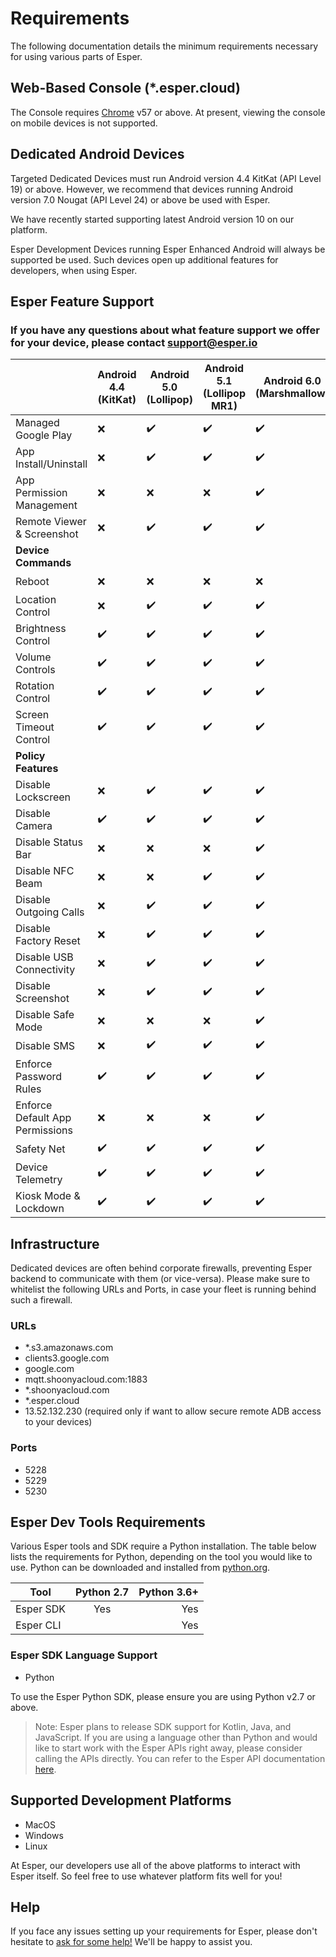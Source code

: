 # Requirements

The following documentation details the minimum requirements necessary for using various parts of Esper.

## Web-Based Console (\*.esper.cloud)

The Console requires [Chrome](https://www.google.com/chrome) v57 or above. At present, viewing the console on mobile devices is not supported.

## Dedicated Android Devices

Targeted Dedicated Devices must run Android version 4.4 KitKat (API Level 19) or above. However, we recommend that devices running Android version 7.0 Nougat (API Level 24) or above be used with Esper.

We have recently started supporting latest Android version 10 on our platform.

Esper Development Devices running Esper Enhanced Android will always be supported be used. Such devices open up additional features for developers, when using Esper.

## Esper Feature Support
### If you have any questions about what feature support we offer for your device, please contact support@esper.io
|   |Android 4.4 (KitKat)   |Android 5.0 (Lollipop)   |Android 5.1 (Lollipop MR1)   |Android 6.0 (Marshmallow)   |Android 7.0 (Nougat)   |Android 7.1 (Nougat MR1)   |Android 8.0 (Oreo)   |Android 8.1 (Oreo MR1)   |Android 9.0 (Pie)   | Android 10.0 (Q)
|---|---|---|---|---|---|---|---|---|---|---|
| Managed Google Play  | :x:   | :heavy_check_mark:  | :heavy_check_mark:  | :heavy_check_mark:  | :heavy_check_mark:  | :heavy_check_mark:  | :heavy_check_mark:  | :heavy_check_mark:  | :heavy_check_mark:  | :heavy_check_mark: 
| App Install/Uninstall  | :x:  | :heavy_check_mark:  | :heavy_check_mark:  | :heavy_check_mark:  | :heavy_check_mark:  | :heavy_check_mark:  | :heavy_check_mark:  | :heavy_check_mark:  | :heavy_check_mark:  | :heavy_check_mark: 
| App Permission Management   | :x:  | :x:  | :x:  | :heavy_check_mark:  | :heavy_check_mark:   | :heavy_check_mark:  | :heavy_check_mark:  | :heavy_check_mark:   | :heavy_check_mark: | :heavy_check_mark: 
| Remote Viewer & Screenshot  | :x:  | :heavy_check_mark:  | :heavy_check_mark:   | :heavy_check_mark:  | :heavy_check_mark:  | :heavy_check_mark:  | :heavy_check_mark:   | :heavy_check_mark:  | :heavy_check_mark:  | :heavy_check_mark: 
| **Device Commands**  |  | | | | | | | | |
| Reboot  |  :x: |  :x: | :x: | :x:  | :heavy_check_mark:  | :heavy_check_mark:  | :heavy_check_mark:  | :heavy_check_mark:  | :heavy_check_mark:  | :heavy_check_mark: 
| Location Control  | :x:  | :heavy_check_mark:  | :heavy_check_mark:  | :heavy_check_mark:   | :heavy_check_mark:  | :heavy_check_mark:  | :heavy_check_mark:  | :heavy_check_mark:  | :heavy_check_mark:  | :heavy_check_mark: 
| Brightness Control  | :heavy_check_mark:   | :heavy_check_mark:  | :heavy_check_mark:  | :heavy_check_mark:  | :heavy_check_mark:  | :heavy_check_mark:  | :heavy_check_mark:  | :heavy_check_mark:  | :heavy_check_mark:  | :heavy_check_mark: 
| Volume Controls  | :heavy_check_mark:   | :heavy_check_mark:  | :heavy_check_mark:  | :heavy_check_mark:  | :heavy_check_mark:  | :heavy_check_mark:  | :heavy_check_mark:  | :heavy_check_mark:  | :heavy_check_mark:  | :heavy_check_mark: 
| Rotation Control  | :heavy_check_mark:  | :heavy_check_mark:  | :heavy_check_mark:  | :heavy_check_mark:  | :heavy_check_mark:  | :heavy_check_mark:  | :heavy_check_mark:  | :heavy_check_mark:  | :heavy_check_mark:  | :heavy_check_mark: 
| Screen Timeout Control  | :heavy_check_mark:  | :heavy_check_mark:  | :heavy_check_mark:   | :heavy_check_mark:  | :heavy_check_mark:  | :heavy_check_mark:  | :heavy_check_mark:  | :heavy_check_mark:  | :heavy_check_mark:   | :heavy_check_mark: 
| **Policy Features**  |  |  | | | | |  |  | |
| Disable Lockscreen  | :x:  | :heavy_check_mark:  | :heavy_check_mark:  | :heavy_check_mark:   | :heavy_check_mark:  | :heavy_check_mark:  | :heavy_check_mark:  | :heavy_check_mark:  | :heavy_check_mark:  |:heavy_check_mark: | :heavy_check_mark: 
| Disable Camera  | :heavy_check_mark:   | :heavy_check_mark:  | :heavy_check_mark:  | :heavy_check_mark:  | :heavy_check_mark:  | :heavy_check_mark:  | :heavy_check_mark:  | :heavy_check_mark:  | :heavy_check_mark:  | :heavy_check_mark: 
| Disable Status Bar  | :x:  | :x:   | :x:  | :heavy_check_mark:   | :heavy_check_mark:  | :heavy_check_mark:  | :heavy_check_mark:  | :heavy_check_mark:  | :heavy_check_mark:  | :heavy_check_mark: 
| Disable NFC Beam  | :x:  | :x:  |  :heavy_check_mark: | :heavy_check_mark:   | :heavy_check_mark:   | :heavy_check_mark:  | :heavy_check_mark:  | :heavy_check_mark:  | :heavy_check_mark:  | :heavy_check_mark: 
| Disable Outgoing Calls  | :x:  | :heavy_check_mark:  | :heavy_check_mark:  | :heavy_check_mark:   | :heavy_check_mark:  | :heavy_check_mark:  | :heavy_check_mark:  | :heavy_check_mark:  | :heavy_check_mark:  | :heavy_check_mark: 
| Disable Factory Reset  | :x:  | :heavy_check_mark:  | :heavy_check_mark:  | :heavy_check_mark:  | :heavy_check_mark:   | :heavy_check_mark:  | :heavy_check_mark:  | :heavy_check_mark:   | :heavy_check_mark:  | :heavy_check_mark: 
| Disable USB Connectivity  | :x:   | :heavy_check_mark:  | :heavy_check_mark:  | :heavy_check_mark:  | :heavy_check_mark:  | :heavy_check_mark:  | :heavy_check_mark:  | :heavy_check_mark:  | :heavy_check_mark:  | :heavy_check_mark: 
| Disable Screenshot  | :x:  | :heavy_check_mark:  | :heavy_check_mark:  | :heavy_check_mark:   | :heavy_check_mark:  | :heavy_check_mark:  | :heavy_check_mark:  | :heavy_check_mark:  | :heavy_check_mark:  | :heavy_check_mark: 
| Disable Safe Mode  | :x:  | :x:  | :x:  | :heavy_check_mark:  | :heavy_check_mark:  | :heavy_check_mark:  | :heavy_check_mark:  | :heavy_check_mark:  | :heavy_check_mark:  | :heavy_check_mark: 
| Disable SMS  | :x:  | :heavy_check_mark:  | :heavy_check_mark:  | :heavy_check_mark:   | :heavy_check_mark:  | :heavy_check_mark:  | :heavy_check_mark:  | :heavy_check_mark:  | :heavy_check_mark:  | :heavy_check_mark: 
| Enforce Password Rules  | :heavy_check_mark:  | :heavy_check_mark:  | :heavy_check_mark:   | :heavy_check_mark:  | :heavy_check_mark:  | :heavy_check_mark:  | :heavy_check_mark:   | :heavy_check_mark:   | :heavy_check_mark:  | :heavy_check_mark: 
| Enforce Default App Permissions  | :x:   | :x:  | :x:  | :heavy_check_mark:  | :heavy_check_mark:  | :heavy_check_mark:  | :heavy_check_mark:   | :heavy_check_mark:   | :heavy_check_mark:  | :heavy_check_mark: 
| Safety Net  | :heavy_check_mark:   | :heavy_check_mark:   | :heavy_check_mark:  | :heavy_check_mark:  | :heavy_check_mark:  | :heavy_check_mark:  | :heavy_check_mark:  | :heavy_check_mark:   | :heavy_check_mark:  | :heavy_check_mark: 
| Device Telemetry  | :heavy_check_mark:  | :heavy_check_mark:   | :heavy_check_mark:  | :heavy_check_mark:  | :heavy_check_mark:  | :heavy_check_mark:  | :heavy_check_mark:  | :heavy_check_mark:  | :heavy_check_mark:  | :heavy_check_mark: 
| Kiosk Mode & Lockdown  | :heavy_check_mark:   | :heavy_check_mark:  | :heavy_check_mark:  | :heavy_check_mark:  | :heavy_check_mark:   | :heavy_check_mark:  | :heavy_check_mark:  | :heavy_check_mark:  | :heavy_check_mark:  | :heavy_check_mark: 

## Infrastructure

Dedicated devices are often behind corporate firewalls, preventing Esper backend to communicate with them (or vice-versa). Please make sure to whitelist the following URLs and Ports, in case your fleet is running behind such a firewall.

### URLs

- \*.s3.amazonaws.com
- clients3.google.com
- google.com
- mqtt.shoonyacloud.com:1883
- \*.shoonyacloud.com
- \*.esper.cloud
- 13.52.132.230 (required only if want to allow secure remote ADB access to your devices)

### Ports

- 5228
- 5229
- 5230

## Esper Dev Tools Requirements

Various Esper tools and SDK require a Python installation. The table below lists the requirements for Python, depending on the tool you would like to use. Python can be downloaded and installed from [python.org](https://www.python.org/).

| Tool      | Python 2.7 | Python 3.6+ |
| --------- | :--------: | ----------: |
| Esper SDK |    Yes     |         Yes |
| Esper CLI |            |         Yes |

### Esper SDK Language Support

- Python

To use the Esper Python SDK, please ensure you are using Python v2.7 or above.

> Note: Esper plans to release SDK support for Kotlin, Java, and JavaScript. If you are using a language other than Python and would like to start work with the Esper APIs right away, please consider calling the APIs directly. You can refer to the Esper API documentation [here](./api.md).

## Supported Development Platforms

- MacOS
- Windows
- Linux

At Esper, our developers use all of the above platforms to interact with Esper itself. So feel free to use whatever platform fits well for you!

## Help

If you face any issues setting up your requirements for Esper, please don't hesitate to [ask for some help!](./support.md) We'll be happy to assist you.
